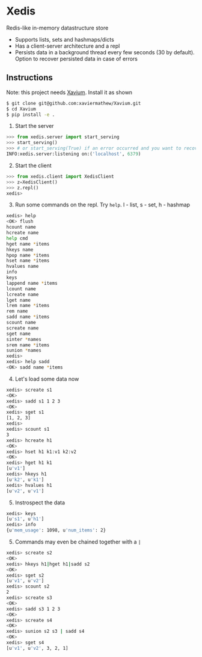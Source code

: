 # Xedis
Redis-like in-memory datastructure store
* Supports lists, sets and hashmaps/dicts
* Has a client-server architecture and a repl
* Persists data in a background thread every few seconds (30 by default). Option to recover persisted data in case of errors


## Instructions
Note: this project needs [Xavium](https://github.com/xaviermathew/Xavium). Install it as shown
```bash
$ git clone git@github.com:xaviermathew/Xavium.git
$ cd Xavium
$ pip install -e .
```
1) Start the server
```python
>>> from xedis.server import start_serving
>>> start_serving()
>>> # or start_serving(True) if an error occurred and you want to recover persisted data
INFO:xedis.server:listening on:('localhost', 6379)
```
2) Start the client
```python
>>> from xedis.client import XedisClient
>>> z=XedisClient()
>>> z.repl()
xedis> 
```
3) Run some commands on the repl. Try `help`. l - list, s - set, h - hashmap
```bash
xedis> help
<OK> flush
hcount name
hcreate name
help cmd
hget name *items
hkeys name
hpop name *items
hset name *items
hvalues name
info
keys
lappend name *items
lcount name
lcreate name
lget name
lrem name *items
rem name
sadd name *items
scount name
screate name
sget name
sinter *names
srem name *items
sunion *names
xedis> 
xedis> help sadd
<OK> sadd name *items
```
4) Let's load some data now
```bash
xedis> screate s1
<OK>
xedis> sadd s1 1 2 3
<OK>
xedis> sget s1
[1, 2, 3]
xedis> 
xedis> scount s1
3
xedis> hcreate h1
<OK>
xedis> hset h1 k1:v1 k2:v2
<OK>
xedis> hget h1 k1
[u'v1']
xedis> hkeys h1
[u'k2', u'k1']
xedis> hvalues h1
[u'v2', u'v1']
```
5) Instrospect the data
```bash
xedis> keys
[u's1', u'h1']
xedis> info
{u'mem_usage': 1098, u'num_items': 2}
```
5) Commands may even be chained together with a `|`
```bash
xedis> screate s2
<OK>
xedis> hkeys h1|hget h1|sadd s2
<OK>
xedis> sget s2
[u'v1', u'v2']
xedis> scount s2
2
xedis> screate s3
<OK>
xedis> sadd s3 1 2 3
<OK>
xedis> screate s4
<OK>
xedis> sunion s2 s3 | sadd s4
<OK>
xedis> sget s4
[u'v1', u'v2', 3, 2, 1]
```

